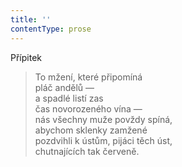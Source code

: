 ```yaml
---
title: ''
contentType: prose
---
```


Přípitek

> To mžení, které připomíná  
> pláč andělů —  
> a spadlé listí zas  
> čas novorozeného vína —  
> nás všechny muže povždy spíná,  
> abychom sklenky zamžené  
> pozdvihli k ústům, pijáci těch úst,  
> chutnajících tak červeně.

